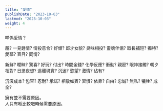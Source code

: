 ```yaml
---
title: "愛情"
publishDate: "2023-10-03"
lastmod: "2023-10-03"
weight: 4
---
```


咩係愛情？<br/>

靚?
一見鍾情?
情投意合?
好傾?
郎才女貌?
臭味相投?
靈魂伴侶?
取長補短?
獨特?
愛慕?
盲目?
同情?

新鮮?
曖昧?
驚喜?
好玩?
付出?
時間金錢?
化學反應?
衝動?
親密?
眼神接觸?
朝夕相對?
日思夜想?
逃離現實?
沉迷?
慾望?
激情?
佔有?

沉沒成本?
包容?
忍耐?
承諾?
相敬如賓?
習慣?
依靠?
自由?
忠誠?
無私?
犧牲?
成全?

擁有並不需要原因。<br/>
人只有喺比較嘅時候需要原因。<br/>
